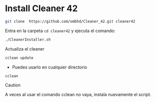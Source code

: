 # Install Cleaner 42

```bash
git clone  https://github.com/ombhd/Cleaner_42.git cleaner42
```
Entra en la carpeta `cd cleaner42` y ejecuta el comando:

```bash
./CleanerInstaller.sh
```

Actualiza el cleaner

```bash
cclean update
```

- Puedes usarlo en cualquier directorio

```bash
cclean
```

> [!CAUTION]
> A veces al usar el comando cclean no vaya, instala nuevamente el script.
